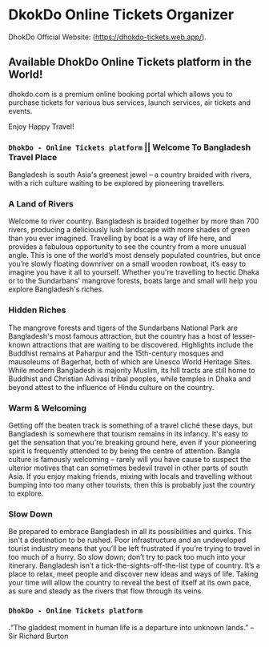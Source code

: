 # DkokDo Online Tickets  Organizer

DhokDo Official Website: (https://dhokdo-tickets.web.app/).

## Available DhokDo Online Tickets platform in the World!

dhokdo.com is a premium online booking portal which allows you to purchase tickets for various bus services, launch services, air tickets and events.

Enjoy Happy Travel!


### `DhokDo - Online Tickets platform` || Welcome To Bangladesh Travel Place 

Bangladesh is south Asia's greenest jewel – a country braided with rivers, with a rich culture waiting to be explored by pioneering travellers.

### A Land of Rivers
Welcome to river country. Bangladesh is braided together by more than 700 rivers, producing a deliciously lush landscape with more shades of green than you ever imagined. Travelling by boat is a way of life here, and provides a fabulous opportunity to see the country from a more unusual angle. This is one of the world’s most densely populated countries, but once you’re slowly floating downriver on a small wooden rowboat, it’s easy to imagine you have it all to yourself. Whether you're travelling to hectic Dhaka or to the Sundarbans' mangrove forests, boats large and small will help you explore Bangladesh's riches.

### Hidden Riches
The mangrove forests and tigers of the Sundarbans National Park are Bangladesh's most famous attraction, but the country has a host of lesser-known attractions that are waiting to be discovered. Highlights include the Buddhist remains at Paharpur and the 15th-century mosques and mausoleums of Bagerhat, both of which are Unesco World Heritage Sites. While modern Bangladesh is majority Muslim, its hill tracts are still home to Buddhist and Christian Adivasi tribal peoples, while temples in Dhaka and beyond attest to the influence of Hindu culture on the country.

### Warm & Welcoming
Getting off the beaten track is something of a travel cliché these days, but Bangladesh is somewhere that tourism remains in its infancy. It's easy to get the sensation that you're breaking ground here, even if your pioneering spirit is frequently attended to by being the centre of attention. Bangla culture is famously welcoming – rarely will you have cause to suspect the ulterior motives that can sometimes bedevil travel in other parts of south Asia. If you enjoy making friends, mixing with locals and travelling without bumping into too many other tourists, then this is probably just the country to explore.

### Slow Down
Be prepared to embrace Bangladesh in all its possibilities and quirks. This isn't a destination to be rushed. Poor infrastructure and an undeveloped tourist industry means that you’ll be left frustrated if you’re trying to travel in too much of a hurry. So slow down; don’t try to pack too much into your itinerary. Bangladesh isn’t a tick-the-sights-off-the-list type of country. It’s a place to relax, meet people and discover new ideas and ways of life. Taking your time will allow the country to reveal the best of itself at its own pace, as sure and steady as the rivers that flow through its veins.

### `DhokDo - Online Tickets platform`


.“The gladdest moment in human life is a departure into unknown lands.” 
– Sir Richard Burton


